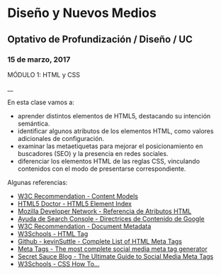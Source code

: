 # Diseño y Nuevos Medios

## Optativo de Profundización / Diseño / UC

### 15 de marzo, 2017

MÓDULO 1: HTML y CSS

__

En esta clase vamos a: 

- aprender distintos elementos de HTML5, destacando su intención semántica.
- identificar algunos atributos de los elementos HTML, como valores adicionales de configuración.
- examinar las metaetiquetas para mejorar el posicionamiento en buscadores (SEO) y la presencia en redes sociales.
- diferenciar los elementos HTML de las reglas CSS, vinculando contenidos con el modo de presentarse correspondiente.

Algunas referencias: 

- [W3C Recommendation - Content Models](https://www.w3.org/TR/html51/dom.html#content-models)
- [HTML5 Doctor - HTML5 Element Index](http://html5doctor.com/element-index/) 
- [Mozilla Developer Network - Referencia de Atributos HTML](https://developer.mozilla.org/es/docs/Web/HTML/Atributos)
- [Ayuda de Search Console - Directrices de Contenido de Google](https://support.google.com/webmasters/topic/4598733?hl=es&ref_topic=6001981)
- [W3C Recommendation - Document Metadata](https://www.w3.org/TR/html51/document-metadata.html#document-metadata)
- [W3Schools - HTML <meta> Tag](https://www.w3schools.com/tags/tag_meta.asp)
- [Github - kevinSuttle - Complete List of HTML Meta Tags](https://gist.github.com/kevinSuttle/1997924)
- [Meta Tags - The most complete social media meta tag generator](https://megatags.co)
- [Secret Sauce Blog - The Ultimate Guide to Social Media Meta Tags](https://secretsaucehq.com/blog/social-media/the-ultimate-guide-to-social-media-meta-tags/)
- [W3Schools - CSS How To...](https://www.w3schools.com/css/css_howto.asp)
